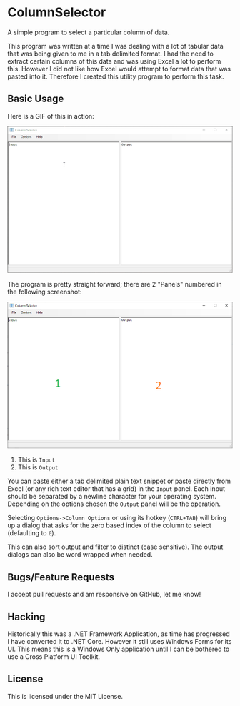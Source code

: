 # ColumnSelector
A simple program to select a particular column of data.

This program was written at a time I was dealing with a lot of tabular data that was being given to me in a tab delimited format. I had the need to extract certain columns of this data and was using Excel a lot to perform this. However I did not like how Excel would attempt to format data that was pasted into it. Therefore I created this utility program to perform this task.

## Basic Usage
Here is a GIF of this in action:

![ColumnSelectorDemo](Docs/ColumnSelectorDemo.gif)

The program is pretty straight forward; there are 2 "Panels" numbered in the following screenshot:

![SorterPanelsNumbered](Docs/ColumnSelector.png)

1. This is `Input`
2. This is `Output`

You can paste either a tab delimited plain text snippet or paste directly from Excel (or any rich text editor that has a grid) in the `Input` panel. Each input should be separated by a newline character for your operating system. Depending on the options chosen the `Output` panel will be the operation.

Selecting `Options->Column Options` or using its hotkey (`CTRL+TAB`) will bring up a dialog that asks for the zero based index of the column to select (defaulting to `0`).

This can also sort output and filter to distinct (case sensitive). The output dialogs can also be word wrapped when needed.

## Bugs/Feature Requests
I accept pull requests and am responsive on GitHub, let me know!

## Hacking
Historically this was a .NET Framework Application, as time has progressed I have converted it to .NET Core. However it still uses Windows Forms for its UI. This means this is a Windows Only application until I can be bothered to use a Cross Platform UI Toolkit.

## License
This is licensed under the MIT License.
